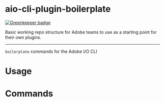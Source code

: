 # aio-cli-plugin-boilerplate

[![Greenkeeper badge](https://badges.greenkeeper.io/adobe/aio-cli-plugin-boilerplate.svg)](https://greenkeeper.io/)

Basic working repo structure for Adobe teams to use as a starting point for their own plugins.

---

`boilerplate` commands for the Adobe I/O CLI

<!-- toc -->
<!-- tocstop -->
# Usage
<!-- usage -->
<!-- usagestop -->
# Commands
<!-- commands -->
<!-- commandsstop -->
